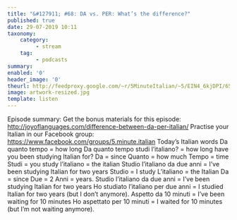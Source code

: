 ```yaml
---
title: "&#127911; #68: DA vs. PER: What’s the difference?"
published: true
date: 29-07-2019 10:11
taxonomy:
    category:
         - stream
    tag:
         - podcasts
summary:
enabled: '0'
header_image: '0'
theurl: http://feedproxy.google.com/~r/5MinuteItalian/~5/EIN4_6kjDPI/657551876-5-minute-italian-difference-between-da-per-italian.mp3
image: artwork-resized.jpg
template: listen
---
```

 
Episode summary: Get the bonus materials for this episode: http://joyoflanguages.com/difference-between-da-per-italian/ Practise your Italian in our Facebook group: https://www.facebook.com/groups/5.minute.italian Today’s Italian words Da quanto tempo = how long Da quanto tempo studi l’italiano? = how long have you been studying Italian for? Da = since Quanto = how much Tempo = time Studi = you study l’italiano = the italian Studio l’italiano da due anni = I’ve been studying Italian for two years Studio = I study L’italiano = the Italian Da = since Due = 2 Anni = years. Studio l’italiano da due anni = I’ve been studying Italian for two years Ho studiato l’italiano per due anni = I studied Italian for two years (but I don’t anymore). Aspetto da 10 minuti = I’ve been waiting for 10 minutes Ho aspettato per 10 minuti = I waited for 10 minutes (but I’m not waiting anymore).
